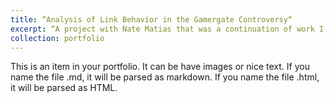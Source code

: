 ```yaml
---
title: “Analysis of Link Behavior in the Gamergate Controversy“
excerpt: “A project with Nate Matias that was a continuation of work I did during my summer 2015 internship at the Berkman Center.<br/>The blog post <a href ‘https://mediacloud.org/news/2017/7/19/bridges-or-hate-links-the-meaning-of-common-links-in-media-conflict'>here.</a>”
collection: portfolio
---
```


This is an item in your portfolio. It can be have images or nice text. If you name the file .md, it will be parsed as markdown. If you name the file .html, it will be parsed as HTML. 
